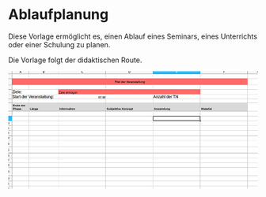 # Ablaufplanung

Diese Vorlage ermöglicht es, einen Ablauf eines Seminars, eines Unterrichts oder einer Schulung zu planen.

Die Vorlage folgt der didaktischen Route.

![Screenshot der noch nicth ausgefüllten Tabelle](screenshot01.jpg)
